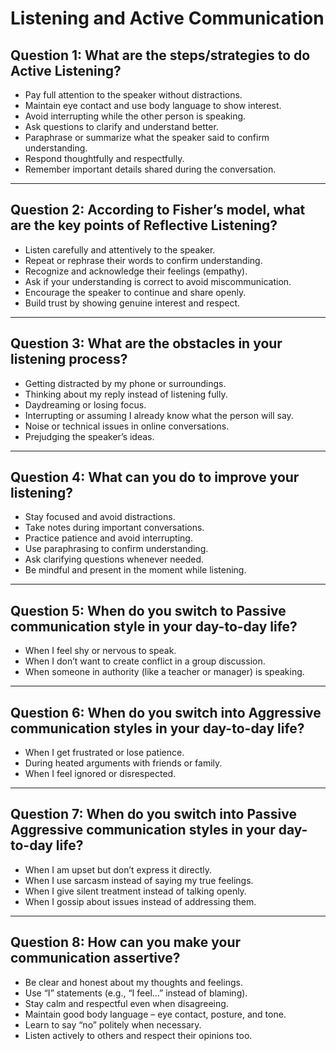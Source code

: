 # Listening and Active Communication

## Question 1: What are the steps/strategies to do Active Listening?
- Pay full attention to the speaker without distractions.  
- Maintain eye contact and use body language to show interest.  
- Avoid interrupting while the other person is speaking.  
- Ask questions to clarify and understand better.  
- Paraphrase or summarize what the speaker said to confirm understanding.  
- Respond thoughtfully and respectfully.  
- Remember important details shared during the conversation.  

---

## Question 2: According to Fisher’s model, what are the key points of Reflective Listening?
- Listen carefully and attentively to the speaker.  
- Repeat or rephrase their words to confirm understanding.  
- Recognize and acknowledge their feelings (empathy).  
- Ask if your understanding is correct to avoid miscommunication.  
- Encourage the speaker to continue and share openly.  
- Build trust by showing genuine interest and respect.  

---

## Question 3: What are the obstacles in your listening process?
- Getting distracted by my phone or surroundings.  
- Thinking about my reply instead of listening fully.  
- Daydreaming or losing focus.  
- Interrupting or assuming I already know what the person will say.  
- Noise or technical issues in online conversations.  
- Prejudging the speaker’s ideas.  

---

## Question 4: What can you do to improve your listening?
- Stay focused and avoid distractions.  
- Take notes during important conversations.  
- Practice patience and avoid interrupting.  
- Use paraphrasing to confirm understanding.  
- Ask clarifying questions whenever needed.  
- Be mindful and present in the moment while listening.  

---

## Question 5: When do you switch to Passive communication style in your day-to-day life?
- When I feel shy or nervous to speak.  
- When I don’t want to create conflict in a group discussion.  
- When someone in authority (like a teacher or manager) is speaking.  

---

## Question 6: When do you switch into Aggressive communication styles in your day-to-day life?
- When I get frustrated or lose patience.  
- During heated arguments with friends or family.  
- When I feel ignored or disrespected.  

---

## Question 7: When do you switch into Passive Aggressive communication styles in your day-to-day life?
- When I am upset but don’t express it directly.  
- When I use sarcasm instead of saying my true feelings.  
- When I give silent treatment instead of talking openly.  
- When I gossip about issues instead of addressing them.  

---

## Question 8: How can you make your communication assertive?
- Be clear and honest about my thoughts and feelings.  
- Use “I” statements (e.g., “I feel…” instead of blaming).  
- Stay calm and respectful even when disagreeing.  
- Maintain good body language – eye contact, posture, and tone.  
- Learn to say “no” politely when necessary.  
- Listen actively to others and respect their opinions too.  
